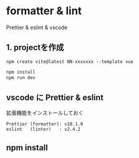 # formatter & lint

Prettier & eslint & vscode

## 1. projectを作成
```
npm create vite@latest NN-xxxxxxx --template vue
```

```bash
npm install
npm run dev
```

## vscode に Prettier & eslint
拡張機能をインストールしておく
```
Prettier (formatter): v10.1.0
eslint   (linter)   : v2.4.2
```

## npm install
```
```